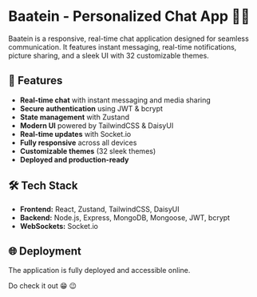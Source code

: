 # Baatein - Personalized Chat App 🚀🚀

Baatein is a responsive, real-time chat application designed for seamless communication. It features instant messaging, real-time notifications, picture sharing, and a sleek UI with 32 customizable themes.

## 🚀 Features
- **Real-time chat** with instant messaging and media sharing
- **Secure authentication** using JWT & bcrypt
- **State management** with Zustand
- **Modern UI** powered by TailwindCSS & DaisyUI
- **Real-time updates** with Socket.io
- **Fully responsive** across all devices
- **Customizable themes** (32 sleek themes)
- **Deployed and production-ready**

## 🛠 Tech Stack
- **Frontend:** React, Zustand, TailwindCSS, DaisyUI
- **Backend:** Node.js, Express, MongoDB, Mongoose, JWT, bcrypt
- **WebSockets:** Socket.io

## 🌐 Deployment
The application is fully deployed and accessible online.

Do check it out 😁 😉 
